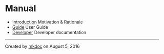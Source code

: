 # Manual

* [Introduction](introduction.md) Motivation & Rationale
* [Guide](guide.md) User Guide
* [Developer](developer.md) Developer documentation

---

Created by [mkdoc](https://github.com/mkdoc/mkdoc) on August 5, 2016

